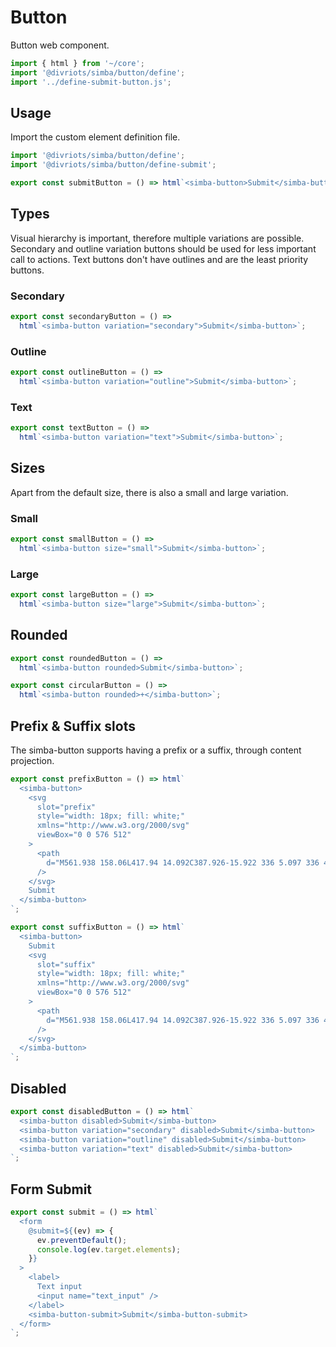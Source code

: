# Button

Button web component.

```js script
import { html } from '~/core';
import '@divriots/simba/button/define';
import '../define-submit-button.js';
```

## Usage

Import the custom element definition file.

```js
import '@divriots/simba/button/define';
import '@divriots/simba/button/define-submit';
```

```js preview-story
export const submitButton = () => html`<simba-button>Submit</simba-button>`;
```

## Types

Visual hierarchy is important, therefore multiple variations are possible.
Secondary and outline variation buttons should be used for less important call to actions.
Text buttons don't have outlines and are the least priority buttons.

### Secondary

```js preview-story
export const secondaryButton = () =>
  html`<simba-button variation="secondary">Submit</simba-button>`;
```

### Outline

```js preview-story
export const outlineButton = () =>
  html`<simba-button variation="outline">Submit</simba-button>`;
```

### Text

```js preview-story
export const textButton = () =>
  html`<simba-button variation="text">Submit</simba-button>`;
```

## Sizes

Apart from the default size, there is also a small and large variation.

### Small

```js preview-story
export const smallButton = () =>
  html`<simba-button size="small">Submit</simba-button>`;
```

### Large

```js preview-story
export const largeButton = () =>
  html`<simba-button size="large">Submit</simba-button>`;
```

## Rounded

```js preview-story
export const roundedButton = () =>
  html`<simba-button rounded>Submit</simba-button>`;
```

```js preview-story
export const circularButton = () =>
  html`<simba-button rounded>+</simba-button>`;
```

## Prefix & Suffix slots

The simba-button supports having a prefix or a suffix, through content projection.

```js preview-story
export const prefixButton = () => html`
  <simba-button>
    <svg
      slot="prefix"
      style="width: 18px; fill: white;"
      xmlns="http://www.w3.org/2000/svg"
      viewBox="0 0 576 512"
    >
      <path
        d="M561.938 158.06L417.94 14.092C387.926-15.922 336 5.097 336 48.032v57.198c-42.45 1.88-84.03 6.55-120.76 17.99-35.17 10.95-63.07 27.58-82.91 49.42C108.22 199.2 96 232.6 96 271.94c0 61.697 33.178 112.455 84.87 144.76 37.546 23.508 85.248-12.651 71.02-55.74-15.515-47.119-17.156-70.923 84.11-78.76V336c0 42.993 51.968 63.913 81.94 33.94l143.998-144c18.75-18.74 18.75-49.14 0-67.88zM384 336V232.16C255.309 234.082 166.492 255.35 206.31 376 176.79 357.55 144 324.08 144 271.94c0-109.334 129.14-118.947 240-119.85V48l144 144-144 144zm24.74 84.493a82.658 82.658 0 0 0 20.974-9.303c7.976-4.952 18.286.826 18.286 10.214V464c0 26.51-21.49 48-48 48H48c-26.51 0-48-21.49-48-48V112c0-26.51 21.49-48 48-48h132c6.627 0 12 5.373 12 12v4.486c0 4.917-2.987 9.369-7.569 11.152-13.702 5.331-26.396 11.537-38.05 18.585a12.138 12.138 0 0 1-6.28 1.777H54a6 6 0 0 0-6 6v340a6 6 0 0 0 6 6h340a6 6 0 0 0 6-6v-25.966c0-5.37 3.579-10.059 8.74-11.541z"
      />
    </svg>
    Submit
  </simba-button>
`;
```

```js preview-story
export const suffixButton = () => html`
  <simba-button>
    Submit
    <svg
      slot="suffix"
      style="width: 18px; fill: white;"
      xmlns="http://www.w3.org/2000/svg"
      viewBox="0 0 576 512"
    >
      <path
        d="M561.938 158.06L417.94 14.092C387.926-15.922 336 5.097 336 48.032v57.198c-42.45 1.88-84.03 6.55-120.76 17.99-35.17 10.95-63.07 27.58-82.91 49.42C108.22 199.2 96 232.6 96 271.94c0 61.697 33.178 112.455 84.87 144.76 37.546 23.508 85.248-12.651 71.02-55.74-15.515-47.119-17.156-70.923 84.11-78.76V336c0 42.993 51.968 63.913 81.94 33.94l143.998-144c18.75-18.74 18.75-49.14 0-67.88zM384 336V232.16C255.309 234.082 166.492 255.35 206.31 376 176.79 357.55 144 324.08 144 271.94c0-109.334 129.14-118.947 240-119.85V48l144 144-144 144zm24.74 84.493a82.658 82.658 0 0 0 20.974-9.303c7.976-4.952 18.286.826 18.286 10.214V464c0 26.51-21.49 48-48 48H48c-26.51 0-48-21.49-48-48V112c0-26.51 21.49-48 48-48h132c6.627 0 12 5.373 12 12v4.486c0 4.917-2.987 9.369-7.569 11.152-13.702 5.331-26.396 11.537-38.05 18.585a12.138 12.138 0 0 1-6.28 1.777H54a6 6 0 0 0-6 6v340a6 6 0 0 0 6 6h340a6 6 0 0 0 6-6v-25.966c0-5.37 3.579-10.059 8.74-11.541z"
      />
    </svg>
  </simba-button>
`;
```

## Disabled

```js preview-story
export const disabledButton = () => html`
  <simba-button disabled>Submit</simba-button>
  <simba-button variation="secondary" disabled>Submit</simba-button>
  <simba-button variation="outline" disabled>Submit</simba-button>
  <simba-button variation="text" disabled>Submit</simba-button>
`;
```

## Form Submit

```js preview-story
export const submit = () => html`
  <form
    @submit=${(ev) => {
      ev.preventDefault();
      console.log(ev.target.elements);
    }}
  >
    <label>
      Text input
      <input name="text_input" />
    </label>
    <simba-button-submit>Submit</simba-button-submit>
  </form>
`;
```
